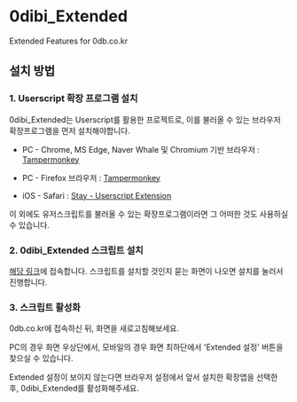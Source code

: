 # 0dibi_Extended

Extended Features for 0db.co.kr

## 설치 방법

### 1. Userscript 확장 프로그램 설치

0dibi_Extended는 Userscript를 활용한 프로젝트로, 이를 불러올 수 있는 브라우저 확장프로그램을 먼저 설치해야합니다.

* PC - Chrome, MS Edge, Naver Whale 및 Chromium 기반 브라우저 : [Tampermonkey](https://chrome.google.com/webstore/detail/tampermonkey/dhdgffkkebhmkfjojejmpbldmpobfkfo)

* PC - Firefox 브라우저 : [Tampermonkey](https://addons.mozilla.org/en-US/firefox/addon/tampermonkey/)

* iOS - Safari : [Stay - Userscript Extension](https://apps.apple.com/us/app/stay-userscript-extension/id1591620171)

이 외에도 유저스크립트를 불러올 수 있는 확장프로그램이라면 그 어떠한 것도 사용하실 수 있습니다.

### 2. 0dibi_Extended 스크립트 설치
[해당 링크](https://github.com/potatosalad775/0dibi_Extended/raw/main/0DiBi_Extended.user.js)에 접속합니다. 스크립트를 설치할 것인지 묻는 화면이 나오면 설치를 눌러서 진행합니다.

### 3. 스크립트 활성화
0db.co.kr에 접속하신 뒤, 화면을 새로고침해보세요.

PC의 경우 화면 우상단에서, 모바일의 경우 화면 최하단에서 'Extended 설정' 버튼을 찾으실 수 있습니다.

Extended 설정이 보이지 않는다면 브라우저 설정에서 앞서 설치한 확장앱을 선택한 후, 0dibi_Extended를 활성화해주세요.
